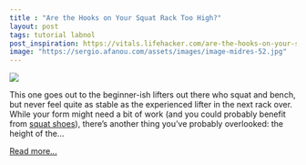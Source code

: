 ```yaml
---
title : "Are the Hooks on Your Squat Rack Too High?"
layout: post
tags: tutorial labnol
post_inspiration: https://vitals.lifehacker.com/are-the-hooks-on-your-squat-rack-too-high-1846668383
image: "https://sergio.afanou.com/assets/images/image-midres-52.jpg"
---
```


<img src="https://i.kinja-img.com/gawker-media/image/upload/s--mp-d4s9v--/c_fit,fl_progressive,q_80,w_636/laj4gvmavfly5ljjp5b4.jpg" /><p>This one goes out to the beginner-ish lifters out there who squat and bench, but never feel quite as stable as the experienced lifter in the next rack over. While your form might need a bit of work (and you could probably benefit from <a href="https://vitals.lifehacker.com/what-shoes-to-wear-when-you-lift-weights-1837994384">squat shoes</a>), there’s another thing you’ve probably overlooked: the height of the…</p><p><a href="https://vitals.lifehacker.com/are-the-hooks-on-your-squat-rack-too-high-1846668383">Read more...</a></p>